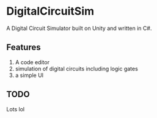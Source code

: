 # DigitalCircuitSim
A Digital Circuit Simulator built on Unity and written in C#.

## Features
1) A code editor
2) simulation of digital circuits including logic gates
3) a simple UI

## TODO
Lots lol

